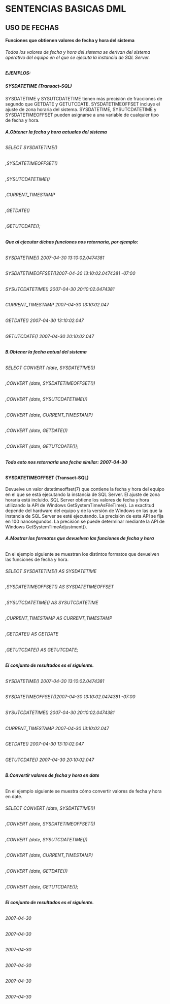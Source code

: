 # **SENTENCIAS BASICAS DML**
## **USO DE FECHAS**

#### **Funciones que obtienen valores de fecha y hora del sistema**
###### Todos los valores de fecha y hora del sistema se derivan del sistema operativo del equipo en el que se ejecuta la instancia de SQL Server.

##### EJEMPLOS:
##### **SYSDATETIME (Transact-SQL)**
SYSDATETIME y SYSUTCDATETIME tienen más precisión de fracciones de segundo que GETDATE y GETUTCDATE. SYSDATETIMEOFFSET incluye el ajuste de zona horaria del sistema. SYSDATETIME, SYSUTCDATETIME y SYSDATETIMEOFFSET pueden asignarse a una variable de cualquier tipo de fecha y hora.
###### **A.Obtener la fecha y hora actuales del sistema**
###### SELECT SYSDATETIME() 
###### ,SYSDATETIMEOFFSET()
###### ,SYSUTCDATETIME()
###### ,CURRENT_TIMESTAMP
###### ,GETDATE()
###### ,GETUTCDATE();
###### **Que al ejecutar dichas funciones nos retornaria, por ejemplo:**
###### SYSDATETIME()      2007-04-30 13:10:02.0474381
###### SYSDATETIMEOFFSET()2007-04-30 13:10:02.0474381 -07:00
###### SYSUTCDATETIME()   2007-04-30 20:10:02.0474381
###### CURRENT_TIMESTAMP  2007-04-30 13:10:02.047
###### GETDATE()          2007-04-30 13:10:02.047
###### GETUTCDATE()       2007-04-30 20:10:02.047

###### **B.Obtener la fecha actual del sistema**
###### SELECT CONVERT (date, SYSDATETIME())
###### ,CONVERT (date, SYSDATETIMEOFFSET())
###### ,CONVERT (date, SYSUTCDATETIME())
###### ,CONVERT (date, CURRENT_TIMESTAMP)
###### ,CONVERT (date, GETDATE())
###### ,CONVERT (date, GETUTCDATE());
###### **Todo esto nos retornaria una fecha similar: 2007-04-30**

#### **SYSDATETIMEOFFSET (Transact-SQL)**
Devuelve un valor datetimeoffset(7) que contiene la fecha y hora del equipo en el que se está ejecutando la instancia de SQL Server. El ajuste de zona horaria está incluido.
SQL Server obtiene los valores de fecha y hora utilizando la API de Windows GetSystemTimeAsFileTime(). La exactitud depende del hardware del equipo y de la versión de Windows en las que la instancia de SQL Server se esté ejecutando. La precisión de esta API se fija en 100 nanosegundos. La precisión se puede determinar mediante la API de Windows GetSystemTimeAdjustment().
###### **A.Mostrar los formatos que devuelven las funciones de fecha y hora**
En el ejemplo siguiente se muestran los distintos formatos que devuelven las funciones de fecha y hora.
###### SELECT SYSDATETIME() AS SYSDATETIME
###### ,SYSDATETIMEOFFSET() AS SYSDATETIMEOFFSET
###### ,SYSUTCDATETIME() AS SYSUTCDATETIME
###### ,CURRENT_TIMESTAMP AS CURRENT_TIMESTAMP
###### ,GETDATE() AS GETDATE
###### ,GETUTCDATE() AS GETUTCDATE;
###### **El conjunto de resultados es el siguiente.**
###### SYSDATETIME() 2007-04-30 13:10:02.0474381
###### SYSDATETIMEOFFSET()2007-04-30 13:10:02.0474381 -07:00
###### SYSUTCDATETIME() 2007-04-30 20:10:02.0474381
###### CURRENT_TIMESTAMP 2007-04-30 13:10:02.047
###### GETDATE() 2007-04-30 13:10:02.047
###### GETUTCDATE() 2007-04-30 20:10:02.047
###### **B.Convertir valores de fecha y hora en date**
En el ejemplo siguiente se muestra cómo convertir valores de fecha y hora en date.
###### SELECT CONVERT (date, SYSDATETIME())
###### ,CONVERT (date, SYSDATETIMEOFFSET())
###### ,CONVERT (date, SYSUTCDATETIME())
###### ,CONVERT (date, CURRENT_TIMESTAMP)
###### ,CONVERT (date, GETDATE())
###### ,CONVERT (date, GETUTCDATE());
###### **El conjunto de resultados es el siguiente.**
###### 2007-04-30  
###### 2007-04-30  
###### 2007-04-30
###### 2007-04-30
###### 2007-04-30
###### 2007-04-30
